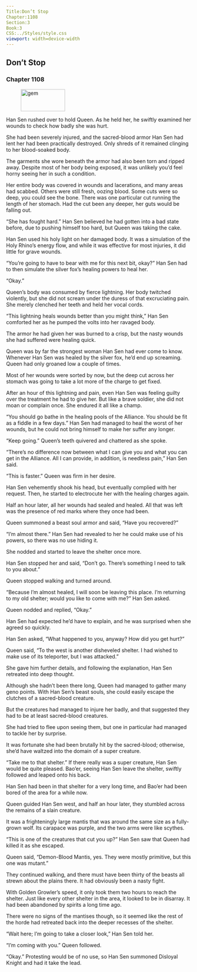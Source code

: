 ```yaml
---
Title:Don’t Stop 
Chapter:1108 
Section:3 
Book:3 
CSS:../Styles/style.css 
viewport: width=device-width
---
```

  
## Don’t Stop
### Chapter 1108
  
<figure>
	<img src="../Images/gem.gif" alt="gem" id="gem" width="120" height="60" />
</figure>
  

  
Han Sen rushed over to hold Queen. As he held her, he swiftly examined her wounds to check how badly she was hurt.

She had been severely injured, and the sacred-blood armor Han Sen had lent her had been practically destroyed. Only shreds of it remained clinging to her blood-soaked body.

The garments she wore beneath the armor had also been torn and ripped away. Despite most of her body being exposed, it was unlikely you’d feel horny seeing her in such a condition.

Her entire body was covered in wounds and lacerations, and many areas had scabbed. Others were still fresh, oozing blood. Some cuts were so deep, you could see the bone. There was one particular cut running the length of her stomach. Had the cut been any deeper, her guts would be falling out.

“She has fought hard.” Han Sen believed he had gotten into a bad state before, due to pushing himself too hard, but Queen was taking the cake.

Han Sen used his holy light on her damaged body. It was a simulation of the Holy Rhino’s energy flow, and while it was effective for most injuries, it did little for grave wounds.

“You’re going to have to bear with me for this next bit, okay?” Han Sen had to then simulate the silver fox’s healing powers to heal her.

“Okay.”

Queen’s body was consumed by fierce lightning. Her body twitched violently, but she did not scream under the duress of that excruciating pain. She merely clenched her teeth and held her vocal cords.

“This lightning heals wounds better than you might think,” Han Sen comforted her as he pumped the volts into her ravaged body.

The armor he had given her was burned to a crisp, but the nasty wounds she had suffered were healing quick.

Queen was by far the strongest woman Han Sen had ever come to know. Whenever Han Sen was healed by the silver fox, he’d end up screaming. Queen had only groaned low a couple of times.

Most of her wounds were sorted by now, but the deep cut across her stomach was going to take a lot more of the charge to get fixed.

After an hour of this lightning and pain, even Han Sen was feeling guilty over the treatment he had to give her. But like a brave soldier, she did not moan or complain once. She endured it all like a champ.

“You should go bathe in the healing pools of the Alliance. You should be fit as a fiddle in a few days.” Han Sen had managed to heal the worst of her wounds, but he could not bring himself to make her suffer any longer.

“Keep going.” Queen’s teeth quivered and chattered as she spoke.

“There’s no difference now between what I can give you and what you can get in the Alliance. All I can provide, in addition, is needless pain,” Han Sen said.

“This is faster.” Queen was firm in her desire.

Han Sen vehemently shook his head, but eventually complied with her request. Then, he started to electrocute her with the healing charges again.

Half an hour later, all her wounds had sealed and healed. All that was left was the presence of red marks where they once had been.

Queen summoned a beast soul armor and said, “Have you recovered?”

“I’m almost there.” Han Sen had revealed to her he could make use of his powers, so there was no use hiding it.

She nodded and started to leave the shelter once more.

Han Sen stopped her and said, “Don’t go. There’s something I need to talk to you about.”

Queen stopped walking and turned around.

“Because I’m almost healed, I will soon be leaving this place. I’m returning to my old shelter; would you like to come with me?” Han Sen asked.

Queen nodded and replied, “Okay.”

Han Sen had expected he’d have to explain, and he was surprised when she agreed so quickly.

Han Sen asked, “What happened to you, anyway? How did you get hurt?”

Queen said, “To the west is another disheveled shelter. I had wished to make use of its teleporter, but I was attacked.”

She gave him further details, and following the explanation, Han Sen retreated into deep thought.

Although she hadn’t been there long, Queen had managed to gather many geno points. With Han Sen’s beast souls, she could easily escape the clutches of a sacred-blood creature.

But the creatures had managed to injure her badly, and that suggested they had to be at least sacred-blood creatures.

She had tried to flee upon seeing them, but one in particular had managed to tackle her by surprise.

It was fortunate she had been brutally hit by the sacred-blood; otherwise, she’d have waltzed into the domain of a super creature.

“Take me to that shelter.” If there really was a super creature, Han Sen would be quite pleased. Bao’er, seeing Han Sen leave the shelter, swiftly followed and leaped onto his back.

Han Sen had been in that shelter for a very long time, and Bao’er had been bored of the area for a while now.

Queen guided Han Sen west, and half an hour later, they stumbled across the remains of a slain creature.

It was a frighteningly large mantis that was around the same size as a fully-grown wolf. Its carapace was purple, and the two arms were like scythes.

“This is one of the creatures that cut you up?” Han Sen saw that Queen had killed it as she escaped.

Queen said, “Demon-Blood Mantis, yes. They were mostly primitive, but this one was mutant.”

They continued walking, and there must have been thirty of the beasts all strewn about the plains there. It had obviously been a nasty fight.

With Golden Growler’s speed, it only took them two hours to reach the shelter. Just like every other shelter in the area, it looked to be in disarray. It had been abandoned by spirits a long time ago.

There were no signs of the mantises though, so it seemed like the rest of the horde had retreated back into the deeper recesses of the shelter.

“Wait here; I’m going to take a closer look,” Han Sen told her.

“I’m coming with you.” Queen followed.

“Okay.” Protesting would be of no use, so Han Sen summoned Disloyal Knight and had it take the lead.
